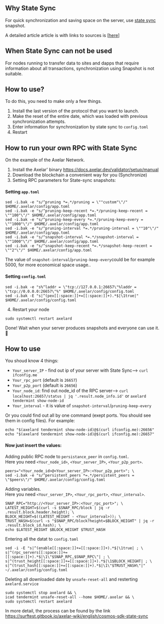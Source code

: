 ## Why State Sync
For quick synchronization and saving space on the server, use [state sync](https://blog.cosmos.network/cosmos-sdk-state-sync-guide-99e4cf43be2f) snapshot.

A detailed article article is with links to sources is [[here](https://surftest.gitbook.io/axelar-wiki/english/cosmos-sdk-state-sync)]
## When State Sync can not be used
For nodes running to transfer data to sites and dapps that require information about all transactions, synchronization using Snapshot is not suitable.
## How to use?
To do this, you need to make only a few things.
1) Install the last version of the protocol that you want to launch.
2) Make the reset of the entire date, which was loaded with previous synchronization attempts.
3) Enter information for synchronization by state sync to `config.toml`
4) Restart
## How to run your own RPC with State Sync
On the example of the Axelar Network.
1) Install the Axelar' binary https://docs.axelar.dev/validator/setup/manual
2) Download the blockchain a convenient way for you (Synchronize)
3) Setting RPC parameters for State-sync snapshots:
#### Setting `app.toml`
```
sed -i.bak -e "s/^pruning *=.*/pruning = \""custom"\"/" $HOME/.axelar/config/app.toml
sed -i.bak -e "s/^pruning-keep-recent *=.*/pruning-keep-recent = \""100"\"/" $HOME/.axelar/config/app.toml
sed -i.bak -e "s/^pruning-keep-every *=.*/pruning-keep-every = \""1000"\"/" $HOME/.axelar/config/app.toml
sed -i.bak -e "s/^pruning-interval *=.*/pruning-interval = \""10"\"/" $HOME/.axelar/config/app.toml
sed -i.bak -e "s/^snapshot-interval *=.*/snapshot-interval = \""1000"\"/" $HOME/.axelar/config/app.toml
sed -i.bak -e "s/^snapshot-keep-recent *=.*/snapshot-keep-recent = \""2"\"/" $HOME/.axelar/config/app.toml
```
The value of `snapshot-interval`/`pruning-keep-every`could be for example 5000, for more economical space usage..
#### Setting `config.toml`
```
sed -i.bak -e "s%^laddr = \"tcp://127.0.0.1:26657\"%laddr = \"tcp://0.0.0.0:26657\"%" $HOME/.axelar/config/config.toml
sed -i.bak -E "s|^(pex[[:space:]]+=[[:space:]]+).*$|\1true|" $HOME/.axelar/config/config.toml
```
4) Restart your node
```
sudo systemctl restart axelard
```
Done! Wait when your server produces snapshots and everyone can use it.🎉

## How to use
You shoud know 4 things:
- `Your_server_IP` - find out ip of your server with State Sync--> `curl ifconfig.me`
- `Your_rpc_port` (default is `26657`)
- `Your_p2p_port` (default is `26656`)
- `Your_node_id`: find out node_id of the RPC server--> `curl localhost:26657/status | jq '.result.node_info.id'` or `axelard tendermint show-node-id`
- `Your_interval` - it is value of `snapshot-interval`/`pruning-keep-every`

Or you could find out all by one command (exept ports. You should see them in config files). For example:
```
echo "$(axelard tendermint show-node-id)@$(curl ifconfig.me):26656"
echo "$(axelard tendermint show-node-id)@$(curl ifconfig.me):26657"
```
#### Now just insert the values:
Adding public RPC node to `persistance_peer` in `config.toml`.  
Here you need `<Your_node_id>`, `<Your_server_IP>`, `<Your_p2p_port>`.
```
peers="<Your_node_id>@<Your_server_IP>:<Your_p2p_port>"; \
sed -i.bak -e "s/^persistent_peers *=.*/persistent_peers = \"$peers\"/" $HOME/.axelar/config/config.toml
```
Adding variables.  
Here you need `<Your_server_IP>`, `<Your_rpc_port>`, `<Your_interval>`.
```
SNAP_RPC="http://<Your_server_IP>:<Your_rpc_port>"; \
LATEST_HEIGHT=$(curl -s $SNAP_RPC/block | jq -r .result.block.header.height); \
BLOCK_HEIGHT=$((LATEST_HEIGHT - <Your_interval>)); \
TRUST_HASH=$(curl -s "$SNAP_RPC/block?height=$BLOCK_HEIGHT" | jq -r .result.block_id.hash); \
echo $LATEST_HEIGHT $BLOCK_HEIGHT $TRUST_HASH
```
Entering all the datat to `config.toml`
```
sed -i -E "s|^(enable[[:space:]]+=[[:space:]]+).*$|\1true| ; \
s|^(rpc_servers[[:space:]]+=[[:space:]]+).*$|\1\"$SNAP_RPC,$SNAP_RPC\"| ; \
s|^(trust_height[[:space:]]+=[[:space:]]+).*$|\1$BLOCK_HEIGHT| ; \
s|^(trust_hash[[:space:]]+=[[:space:]]+).*$|\1\"$TRUST_HASH\"|" ~/.axelar/config/config.toml
```
Deleting all downloaded date by `unsafe-reset-all` and resterting `axelard.service`
```
sudo systemctl stop axelard && \
icad tendermint unsafe-reset-all --home $HOME/.axelar && \
sudo systemctl restart axelard
```

In more detail, the process can be found by the link https://surftest.gitbook.io/axelar-wiki/english/cosmos-sdk-state-sync
